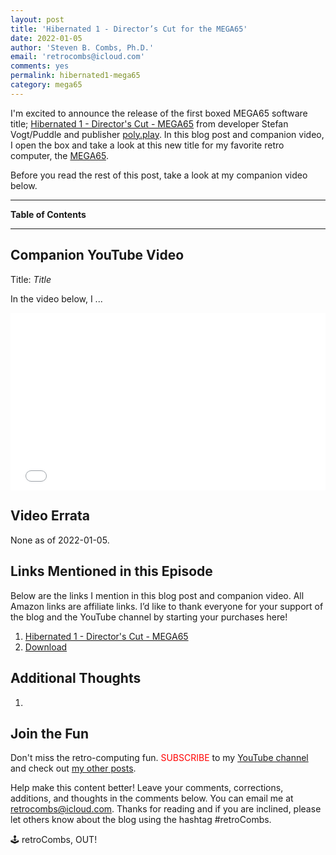 ```yaml
---
layout: post
title: 'Hibernated 1 - Director’s Cut for the MEGA65'
date: 2022-01-05
author: 'Steven B. Combs, Ph.D.'
email: 'retrocombs@icloud.com'
comments: yes
permalink: hibernated1-mega65
category: mega65
---
```


I'm excited to announce the release of the first boxed MEGA65 software title; [Hibernated 1 - Director's Cut - MEGA65](https://www.polyplay.xyz/Hibernated-1-Directors-Cut-MEGA65_1) from developer Stefan Vogt/Puddle and publisher [poly.play](https://www.polyplay.xyz). In this blog post and companion video, I open the box and take a look at this new title for my favorite retro computer, the [MEGA65](https://www.mega65.org).

Before you read the rest of this post, take a look at my companion video below.

----

**Table of Contents**

<!-- Create TOC: https://ecotrust-canada.github.io/markdown-toc/ -->

----

## Companion YouTube Video

Title: _Title_

In the video below, I ...

<div style="position:relative;padding-top:56.25%;"><p><iframe src="link" frameborder="0" allowfullscreen="true" mozallowfullscreen="true" webkitallowfullscreen="true" style="position:absolute;top:0;left:0;width:100%;height:100%;"></iframe></p></div>

## Video Errata

None as of 2022-01-05.

## Links Mentioned in this Episode

Below are the links I mention in this blog post and companion video. All Amazon links are affiliate links. I’d like to thank everyone for your support of the blog and the YouTube channel by starting your purchases here!

1. [Hibernated 1 - Director's Cut - MEGA65](https://www.polyplay.xyz/Hibernated-1-Directors-Cut-MEGA65_1)
2. [Download](https://8bitgames.itch.io/hibernated1)

## Additional Thoughts

1.

## Join the Fun

Don't miss the retro-computing fun. <font color="red">SUBSCRIBE</font> to my [YouTube channel](https://www.youtube.com/stevencombs) and check out [my other posts](https://www.stevencombs.com).

Help make this content better! Leave your comments, corrections, additions, and thoughts in the comments below. You can email me at [retrocombs@icloud.com](mailto:retrocombs@icloud.com). Thanks for reading and if you are inclined, please let others know about the blog using the hashtag #retroCombs.

🕹️ retroCombs, OUT!
